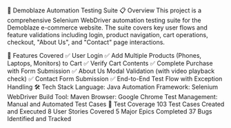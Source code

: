 🧪 Demoblaze Automation Testing Suite
📋 Overview
This project is a comprehensive Selenium WebDriver automation testing suite for the Demoblaze e-commerce website. The suite covers key user flows and feature validations including login, product navigation, cart operations, checkout, "About Us", and "Contact" page interactions.

🚀 Features Covered
✅ User Login
✅ Add Multiple Products (Phones, Laptops, Monitors) to Cart
✅ Verify Cart Contents
✅ Complete Purchase with Form Submission
✅ About Us Modal Validation (with video playback check)
✅ Contact Form Submission
✅ End-to-End Test Flow with Exception Handling
🛠 Tech Stack
Language: Java
Automation Framework: Selenium WebDriver
Build Tool: Maven
Browser: Google Chrome
Test Management: Manual and Automated Test Cases
🧪 Test Coverage
103 Test Cases Created and Executed
8 User Stories Covered
5 Major Epics Completed
37 Bugs Identified and Tracked

